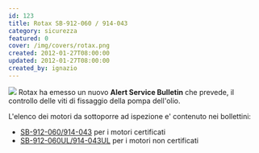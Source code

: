 ```yaml
---
id: 123
title: Rotax SB-912-060 / 914-043
category: sicurezza
featured: 0
cover: /img/covers/rotax.png
created: 2012-01-27T08:00:00
updated: 2012-01-27T08:00:00
created_by: ignazio
---
```


<img src="/img/stories/rotax-logo.gif" class="float-start mr-3 mb-3 w-[200px]"/>
Rotax ha emesso un nuovo <strong>Alert Service Bulletin</strong> che prevede, il controllo delle viti di fissaggio della pompa dell'olio.

L'elenco dei motori da sottoporre ad ispezione e' contenuto nei bollettini:

- <a href="http://legacy.rotax-owner.com/si_tb_info/alertbulletins/asb-912-060.pdf" target="_blank">SB-912-060/914-043</a> per i motori certificati
- <a href="http://legacy.rotax-owner.com/si_tb_info/alertbulletins/asb-912-060-ul.pdf" target="_blank">SB-912-060UL/914-043UL</a> per i motori non certificati
